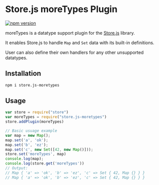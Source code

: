 Store.js moreTypes Plugin
========
[![npm version](https://badge.fury.io/js/store.js-moretypes.svg)](https://badge.fury.io/js/store.js-moretypes)

moreTypes is a datatype support plugin for the [Store.js](https://github.com/marcuswestin/store.js) library. 

It enables Store.js to handle `Map` and `Set` data with its built-in definitions. 

User can also define their own handlers for any other unsupported datatypes.

Installation
-----------
```sh
npm i store.js-moretypes
```

Usage
-----------
```js
var store = require("store")
var moreTypes = require("store.js-moretypes")
store.addPlugin(moreTypes)

// Basic usuage example
var map = new Map();
map.set('a', 'ok');
map.set('b', 'ez');
map.set('c', new Set([42, new Map()]));
store.set('moreTypes', map)
console.log(map);
console.log(store.get('moreTypes'))
// Output: 
// Map { 'a' => 'ok', 'b' => 'ez', 'c' => Set { 42, Map {} } }
// Map { 'a' => 'ok', 'b' => 'ez', 'c' => Set { 42, Map {} } }
```
